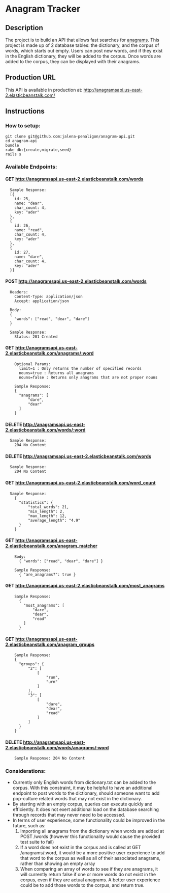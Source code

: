 # Anagram Tracker

## Description
The project is to build an API that allows fast searches for [anagrams](https://en.wikipedia.org/wiki/Anagram). This project is made up of 2 database tables: the dictionary, and the corpus of words, which starts out empty. Users can post new words, and if they exist in the English dictionary, they will be added to the corpus. Once words are added to the corpus, they can be displayed with their anagrams.

## Production URL

This API is available in production at: http://anagramsapi.us-east-2.elasticbeanstalk.com/

## Instructions

### How to setup:
    git clone git@github.com:jalena-penaligon/anagram-api.git
    cd anagram-api
    bundle
    rake db:{create,migrate,seed}
    rails s

### Available Endpoints:
  #### GET http://anagramsapi.us-east-2.elasticbeanstalk.com/words
      Sample Response:
      [{
        id: 25,
        name: "dear",
        char_count: 4,
        key: "ader"
      },
      {
        id: 26,
        name: "read",
        char_count: 4,
        key: "ader"
      },
      {
        id: 27,
        name: "dare",
        char_count: 4,
        key: "ader"
      }]


  #### POST http://anagramsapi.us-east-2.elasticbeanstalk.com/words
      Headers:
        Content-Type: application/json
        Accept: application/json

      Body:
      {
        "words": ["read", "dear", "dare"]
      }

      Sample Response:
        Status: 201 Created

  #### GET http://anagramsapi.us-east-2.elasticbeanstalk.com/anagrams/:word
        Optional Params:
          limit=1 : Only returns the number of specified records
          nouns=true : Returns all anagrams
          nouns=false : Returns only anagrams that are not proper nouns

        Sample Response:
        {
          "anagrams": [
              "dare",
              "dear"
          ]
        }

  #### DELETE http://anagramsapi.us-east-2.elasticbeanstalk.com/words/:word
      Sample Response:
        204 No Content

  #### DELETE http://anagramsapi.us-east-2.elasticbeanstalk.com/words
      Sample Response:
        204 No Content

  #### GET http://anagramsapi.us-east-2.elasticbeanstalk.com/word_count
      Sample Response:
        {
          "statistics": {
              "total_words": 21,
              "min_length": 2,
              "max_length": 12,
              "average_length": "4.9"
          }
        }

  #### GET http://anagramsapi.us-east-2.elasticbeanstalk.com/anagram_matcher
        Body:
          { "words": ["read", "dear", "dare"] }

        Sample Response:
          { "are_anagrams?": true }

  #### GET http://anagramsapi.us-east-2.elasticbeanstalk.com/most_anagrams
        Sample Response:
          {
            "most_anagrams": [
                "dare",
                "dear",
                "read"
            ]
          }

  #### GET http://anagramsapi.us-east-2.elasticbeanstalk.com/anagram_groups
        Sample Response:
        {
          "groups": {
              "2": [
                  [
                      "run",
                      "urn"
                  ]
              ],
              "3": [
                  [
                      "dare",
                      "dear",
                      "read"
                  ]
              ]
          }
        }

  #### DELETE http://anagramsapi.us-east-2.elasticbeanstalk.com/words/anagrams/:word
        Sample Response: 204 No Content

### Considerations:
- Currently only English words from dictionary.txt can be added to the corpus. With this constraint, it may be helpful to have an additional endpoint to post words to the dictionary, should someone want to add pop-culture related words that may not exist in the dictionary.
- By starting with an empty corpus, queries can execute quickly and efficiently. It does not exert additional load on the database searching through records that may never need to be accessed.
- In terms of user experience, some functionality could be improved in the future, such as:
    1. Importing all anagrams from the dictionary when words are added at POST /words (however this functionality would cause the provided test suite to fail)
    2. If a word does not exist in the corpus and is called at GET /anagrams/:word, it would be a more positive user experience to add that word to the corpus as well as all of their associated anagrams, rather than showing an empty array
    3. When comparing an array of words to see if they are anagrams, it will currently return false if one or more words do not exist in the corpus, even if they are actual anagrams. A better user experience could be to add those words to the corpus, and return true.
